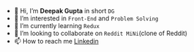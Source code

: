 - 👋 Hi, I’m **Deepak Gupta** in short ``DG``
- 👀 I’m interested in ``Front-End`` and ``Problem Solving``
- 🌱 I’m currently learning ``Redux``
- 💞️ I’m looking to collaborate on ``Reddit MiNi``(clone of Reddit)
- 📫 How to reach me [Linkedin](https://www.linkedin.com/in/deepak-gupta-07aa9b130)

<!---
Bytee-bit/Bytee-bit is a ✨ special ✨ repository because its `README.md` (this file) appears on your GitHub profile.
You can click the Preview link to take a look at your changes.
--->
